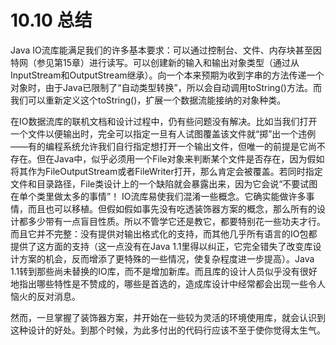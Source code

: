 # 10.10 总结

Java IO流库能满足我们的许多基本要求：可以通过控制台、文件、内存块甚至因特网（参见第15章）进行读写。可以创建新的输入和输出对象类型（通过从InputStream和OutputStream继承）。向一个本来预期为收到字串的方法传递一个对象时，由于Java已限制了“自动类型转换”，所以会自动调用toString()方法。而我们可以重新定义这个toString()，扩展一个数据流能接纳的对象种类。

在IO数据流库的联机文档和设计过程中，仍有些问题没有解决。比如当我们打开一个文件以便输出时，完全可以指定一旦有人试图覆盖该文件就“掷”出一个违例——有的编程系统允许我们自行指定想打开一个输出文件，但唯一的前提是它尚不存在。但在Java中，似乎必须用一个File对象来判断某个文件是否存在，因为假如将其作为FileOutputStream或者FileWriter打开，那么肯定会被覆盖。若同时指定文件和目录路径，File类设计上的一个缺陷就会暴露出来，因为它会说“不要试图在单个类里做太多的事情”！
IO流库易使我们混淆一些概念。它确实能做许多事情，而且也可以移植。但假如假如事先没有吃透装饰器方案的概念，那么所有的设计都多少带有一点盲目性质。所以不管学它还是教它，都要特别花一些功夫才行。而且它并不完整：没有提供对输出格式化的支持，而其他几乎所有语言的IO包都提供了这方面的支持（这一点没有在Java 1.1里得以纠正，它完全错失了改变库设计方案的机会，反而增添了更特殊的一些情况，使复杂程度进一步提高）。Java 1.1转到那些尚未替换的IO库，而不是增加新库。而且库的设计人员似乎没有很好地指出哪些特性是不赞成的，哪些是首选的，造成库设计中经常都会出现一些令人恼火的反对消息。

然而，一旦掌握了装饰器方案，并开始在一些较为灵活的环境使用库，就会认识到这种设计的好处。到那个时候，为此多付出的代码行应该不至于使你觉得太生气。
